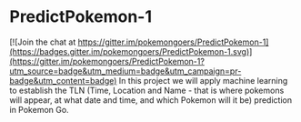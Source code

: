 # PredictPokemon-1

[![Join the chat at https://gitter.im/pokemongoers/PredictPokemon-1](https://badges.gitter.im/pokemongoers/PredictPokemon-1.svg)](https://gitter.im/pokemongoers/PredictPokemon-1?utm_source=badge&utm_medium=badge&utm_campaign=pr-badge&utm_content=badge)
In this project we will apply machine learning to establish the TLN (Time, Location and Name - that is where pokemons will appear, at what date and time, and which Pokemon will it be) prediction in Pokemon Go.
